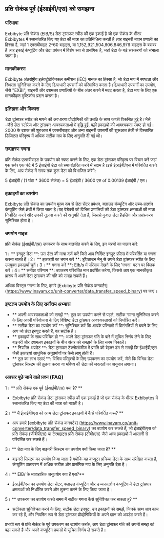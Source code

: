 ## प्रति सेकंड पूर्व (ईआईबी/एस) को समझना

### परिभाषा
Exbibyte प्रति सेकंड (EIB/S) डेटा ट्रांसफर स्पीड की एक इकाई है जो एक सेकंड के भीतर Exbibytes में स्थानांतरित किए गए डेटा की मात्रा का प्रतिनिधित्व करती है।यह बाइनरी मापन प्रणाली का हिस्सा है, जहां 1 एक्सबीबाइट 2^60 बाइट्स, या 1,152,921,504,606,846,976 बाइट्स के बराबर है।यह इकाई कंप्यूटिंग और डेटा प्रबंधन में विशेष रूप से प्रासंगिक है, जहां डेटा के बड़े संस्करणों को संभाला जाता है।

### मानकीकरण
Exbibyte अंतर्राष्ट्रीय इलेक्ट्रोटेक्निकल कमीशन (IEC) मानक का हिस्सा है, जो डेटा माप में स्पष्टता और स्थिरता सुनिश्चित करने के लिए द्विआधारी उपसर्गों को परिभाषित करता है।द्विआधारी उपसर्गों का उपयोग, जैसे "EXBI", बाइनरी और दशमलव प्रणालियों के बीच अंतर करने में मदद करता है, डेटा माप के लिए एक मानकीकृत दृष्टिकोण प्रदान करता है।

### इतिहास और विकास
डेटा ट्रांसफर स्पीड को मापने की अवधारणा प्रौद्योगिकी की उन्नति के साथ काफी विकसित हुई है।जैसे -जैसे डेटा स्टोरेज और ट्रांसफर आवश्यकताओं में वृद्धि हुई, बड़ी इकाइयों की आवश्यकता स्पष्ट हो गई।2000 के दशक की शुरुआत में एक्सबीबाइट और अन्य बाइनरी उपसर्गों की शुरूआत तेजी से विस्तारित डिजिटल परिदृश्य में अधिक सटीक माप के लिए अनुमति दी गई थी।

### उदाहरण गणना
प्रति सेकंड एक्सबीबाइट के उपयोग को स्पष्ट करने के लिए, एक डेटा ट्रांसफर परिदृश्य पर विचार करें जहां एक सर्वर एक घंटे में 5 ईआईबी डेटा को स्थानांतरित करने में सक्षम है।इसे ईआईबी/एस में परिवर्तित करने के लिए, आप सेकंड में समय तक कुल डेटा को विभाजित करेंगे:

5 ईआईबी / (1 घंटा * 3600 सेकंड) = 5 ईआईबी / 3600 एस of 0.00139 ईआईबी / एस।

### इकाइयों का उपयोग
Exbibyte प्रति सेकंड का उपयोग मुख्य रूप से डेटा सेंटर प्रबंधन, क्लाउड कंप्यूटिंग और उच्च-प्रदर्शन कंप्यूटिंग जैसे क्षेत्रों में किया जाता है।यह पेशेवरों को विभिन्न प्रणालियों की डेटा ट्रांसफर क्षमताओं की मात्रा निर्धारित करने और उनकी तुलना करने की अनुमति देता है, जिससे कुशल डेटा हैंडलिंग और प्रसंस्करण सुनिश्चित होता है।

### उपयोग गाइड
प्रति सेकंड (ईआईबी/एस) उपकरण के साथ बातचीत करने के लिए, इन चरणों का पालन करें:

1। ** इनपुट डेटा **: उस डेटा की मात्रा दर्ज करें जिसे आप निर्दिष्ट इनपुट फ़ील्ड में परिवर्तित या गणना करना चाहते हैं।
2। ** इकाइयों का चयन करें **: ड्रॉपडाउन मेनू से अपने डेटा ट्रांसफर स्पीड के लिए उपयुक्त इकाइयाँ चुनें।
3। ** गणना करें **: Eib/s में परिणाम देखने के लिए 'गणना' बटन पर क्लिक करें।
4। ** समीक्षा परिणाम **: उपकरण परिवर्तित मान प्रदर्शित करेगा, जिससे आप एक मानकीकृत प्रारूप में अपने डेटा ट्रांसफर की गति को समझ सकते हैं।

अधिक विस्तृत गणना के लिए, हमारे [Exbibyte प्रति सेकंड कनवर्टर] (https://www.inayam.co/unit-converter/data_transfer_speed_binary) पर जाएं।

### इष्टतम उपयोग के लिए सर्वोत्तम अभ्यास
- ** अपनी आवश्यकताओं को समझें **: टूल का उपयोग करने से पहले, सटीक गणना सुनिश्चित करने के लिए अपनी परियोजना के लिए विशिष्ट डेटा ट्रांसफर आवश्यकताओं को निर्धारित करें।
- ** सटीक डेटा का उपयोग करें **: सुनिश्चित करें कि आपके परिणामों में विसंगतियों से बचने के लिए आप जो डेटा इनपुट करते हैं, वह सटीक है।
- ** इकाइयों के साथ परिचित हो **: अपने डेटा ट्रांसफर गति के बारे में सूचित निर्णय लेने के लिए बाइनरी और दशमलव इकाइयों के बीच अंतर को समझने के लिए समय निकालें।
- ** नियमित अपडेट **: डेटा ट्रांसफर टेक्नोलॉजीज में प्रगति को बेहतर ढंग से समझें कि ईआईबी/एस जैसी इकाइयां आधुनिक अनुप्रयोगों पर कैसे लागू होती हैं।
- ** टूल का लाभ उठाएं **: विभिन्न परिदृश्यों के लिए उपकरण का उपयोग करें, जैसे कि विभिन्न डेटा ट्रांसफर सिस्टम की तुलना करना या भविष्य की डेटा की जरूरतों का अनुमान लगाना।

### अक्सर पूछे जाने वाले प्रश्न (FAQ)

1। ** प्रति सेकंड एक पूर्व (ईआईबी/एस) क्या है? **
- Exbibyte प्रति सेकंड डेटा ट्रांसफर स्पीड की एक इकाई है जो एक सेकंड के भीतर Exbibytes में स्थानांतरित किए गए डेटा की मात्रा को मापती है।

2। ** मैं ईआईबी/एस को अन्य डेटा ट्रांसफर इकाइयों में कैसे परिवर्तित करूं? **
- आप हमारे [exbibyte प्रति सेकंड कनवर्टर] (https://www.inayam.co/unit-converter/data_transfer_speed_binary) का उपयोग कर सकते हैं, जो ईआईबी/एस को प्रति सेकंड (जीबीपीएस) या टेरबाइट्स प्रति सेकंड (टीबी/एस) जैसे अन्य इकाइयों में आसानी से परिवर्तित कर सकते हैं।

3। ** डेटा माप के लिए बाइनरी सिस्टम का उपयोग क्यों किया जाता है? **
- बाइनरी सिस्टम का उपयोग किया जाता है क्योंकि यह कंप्यूटर प्रक्रिया डेटा के साथ संरेखित करता है, कंप्यूटिंग वातावरण में अधिक सटीक और प्रासंगिक माप के लिए अनुमति देता है।

4। ** EIB/ के व्यावहारिक अनुप्रयोग क्या हैं एस?**
- ईआईबी/एस का उपयोग डेटा सेंटर, क्लाउड कंप्यूटिंग और उच्च-प्रदर्शन कंप्यूटिंग में डेटा ट्रांसफर क्षमताओं को निर्धारित करने और तुलना करने के लिए किया जाता है।

5। ** उपकरण का उपयोग करते समय मैं सटीक गणना कैसे सुनिश्चित कर सकता हूं? **
- सटीकता सुनिश्चित करने के लिए, सटीक डेटा इनपुट, उन इकाइयों को समझें, जिनके साथ आप काम कर रहे हैं, और नियमित रूप से डेटा ट्रांसफर प्रौद्योगिकियों के अपने ज्ञान को अपडेट करते हैं।

प्रभावी रूप से प्रति सेकंड के पूर्व उपकरण का उपयोग करके, आप डेटा ट्रांसफर गति की अपनी समझ को बढ़ा सकते हैं और अपने कंप्यूटिंग प्रयासों में सूचित निर्णय ले सकते हैं।